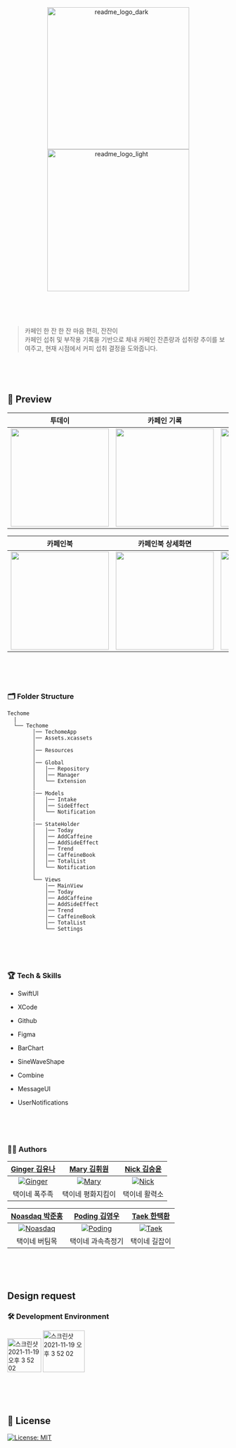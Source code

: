 <div align="center">
<img width="323" alt="readme_logo_dark" src="https://user-images.githubusercontent.com/103012087/174697758-dc679f08-b859-4576-a8eb-722c09397976.png#gh-dark-mode-only">
<img width="323" alt="readme_logo_light" src="https://user-images.githubusercontent.com/103012087/174697784-1c844cc1-e137-483b-8216-598b9d57fd80.png#gh-light-mode-only">
</div>

<br/><br/><br/>

>카페인 한 잔 한 잔 마음 편히, 잔잔이  
>카페인 섭취 및 부작용 기록을 기반으로 체내 카페인 잔존량과 섭취량 추이를 보여주고,
>현재 시점에서 커피 섭취 결정을 도와줍니다.

<br/><br/><br/>

## 👀 Preview

|투데이|카페인 기록|카페인 기록 상세화면|부작용 추가|
|-|-|-|-|
|<img width="223" src="https://user-images.githubusercontent.com/103012087/174701183-484c2ca9-beab-4b90-92fc-a1ed2c6b738d.gif">|<img width="223" src="https://user-images.githubusercontent.com/103012087/174706190-8ab90c7c-5edc-4382-a930-8d6c433884e0.gif">|<img width="223" src="https://user-images.githubusercontent.com/103012087/174702895-672fe559-3ec8-486a-8880-1e85a963ad0f.png">|<img width="223" src="https://user-images.githubusercontent.com/103012087/174702923-0fcb0390-001d-4d5c-a3ac-5278045b5f5c.png">|

|카페인북|카페인북 상세화면|리포트|전체 기록|
|-|-|-|-|
|<img width="223" src="https://user-images.githubusercontent.com/103012087/174705883-e4d866ec-fbd7-455e-a4b5-118869a9b68e.png">|<img width="223" src="https://user-images.githubusercontent.com/103012087/174705974-83ab5929-0e3f-40e5-9cdb-d7d3a58132e1.png">|<img width="223" src="https://user-images.githubusercontent.com/103012087/174706066-be6d180b-1458-48dc-8730-bcb8afe783ee.gif">|<img width="223" src="https://user-images.githubusercontent.com/103012087/174706141-6f0af2f4-a0b1-4699-86f3-b79ff09489ed.png">|

<br/><br/><br/>

### 🗂 Folder Structure
```
Techome
  |
  └── Techome
        │── TechomeApp
        │── Assets.xcassets
        │
        │── Resources
        │
        │── Global
        │   │── Repository
        │   │── Manager
        │   └── Extension
        │
        |── Models
        │   │── Intake
        │   │── SideEffect
        │   └── Notification
        │
        |── StateHolder
        │   │── Today
        │   │── AddCaffeine
        │   │── AddSideEffect
        │   │── Trend
        │   │── CaffeineBook
        │   │── TotalList
        │   └── Notification
        │
        └── Views
            │── MainView
            │── Today
            │── AddCaffeine
            │── AddSideEffect
            │── Trend
            │── CaffeineBook
            │── TotalList
            └── Settings
```
<br/><br/><br/>

### 🏆 Tech & Skills
- SwiftUI  
- XCode  
- Github  
- Figma  
- BarChart  
- SineWaveShape  
- Combine  
- MessageUI  

- UserNotifications

<br/><br/><br/>

### 🧑‍💻 Authors
|[Ginger 김유나](https://github.com/Guel-git)|[Mary 김휘원](https://github.com/hwiwonK)|[Nick 김승윤](https://github.com/sy5072)|
|:---:|:---:|:---:|
|[![Ginger](https://user-images.githubusercontent.com/76167532/174706855-116134fe-89e7-415b-8b89-af30bb7fd6de.png)](https://github.com/Guel-git)|[![Mary](https://user-images.githubusercontent.com/76167532/174706861-7d776de1-d038-46c5-bdd8-0aa2148f81ab.png)](https://github.com/hwiwonK)|[![Nick](https://user-images.githubusercontent.com/76167532/174706865-338bd2fe-a480-4de6-bcfa-466024a4b264.png)](https://github.com/sy5072)|
|택이네 폭주족|택이네 평화지킴이|택이네 활력소|

|[Noasdaq 박준홍](https://github.com/feldblume5263)|[Poding 김영우](https://github.com/Yeongwoo-Poding)|[Taek 한택환](https://github.com/TaekH)|
|:---:|:---:|:---:|
|[![Noasdaq](https://user-images.githubusercontent.com/76167532/174706867-6cc52664-517f-475a-8d1a-e2b32cc8d0cc.png)](https://github.com/feldblume5263)|[![Poding](https://user-images.githubusercontent.com/76167532/174706869-72963d58-79f7-47cf-b4af-896d4523c3bc.png)](https://github.com/Yeongwoo-Poding)|[![Taek](https://user-images.githubusercontent.com/76167532/174706870-fbe085e6-8fe9-4503-8b08-4b6ef7a334dc.png)](https://github.com/TaekH)|
|택이네 버팀목|택이네 과속측정기|택이네 길잡이|

<br/><br/><br/>

## Design request
### 🛠 Development Environment
<img width="77" alt="스크린샷 2021-11-19 오후 3 52 02" src="https://img.shields.io/badge/iOS-15.0+-silver"> <img width="95" alt="스크린샷 2021-11-19 오후 3 52 02" src="https://img.shields.io/badge/Xcode-13.3-blue">

<br/><br/><br/>

## :lock_with_ink_pen: License

[![License: MIT](https://img.shields.io/badge/License-MIT-yellow.svg)](https://opensource.org/licenses/MIT)





